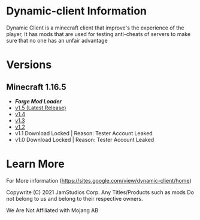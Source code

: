 # Dynamic-client Information
Dynamic Client is a minecraft client that improve's the experience of the player, 
It has mods that are used for testing anti-cheats of servers to make sure that no one has an unfair advantage

# Versions

## Minecraft 1.16.5
  
  - ***Forge Mod Loader***
  - [v1.5 (Latest Release)](https://github.com/JamStudiosCorporation/dynamic-client/releases/tag/v1.4)
  - [v1.4](https://github.com/JamStudiosCorporation/dynamic-client/releases/tag/v1.4)
  - [v1.3](https://github.com/JamStudiosCorporation/dynamic-client/releases/tag/v1.3) 
  - [v1.2](https://github.com/JamStudiosCorporation/dynamic-client/releases/tag/v1.2)
  - v1.1
  Download Locked | Reason: Tester Account Leaked
  - v1.0
  Download Locked | Reason: Tester Account Leaked

# Learn More
For More information (https://sites.google.com/view/dynamic-client/home)

Copywrite (C) 2021 JamStudios Corp.
Any Titles/Products such as mods Do not belong to us and belong to their respective owners.

We Are Not Affiliated with Mojang AB

